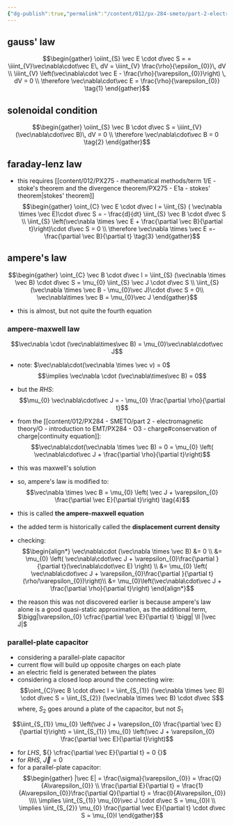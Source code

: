 ```yaml
---
{"dg-publish":true,"permalink":"/content/012/px-284-smeto/part-2-electromagnetic-theory/o-introduction-to-emt/px-284-o4-maxwell-s-equations-in-differential-form/","noteIcon":"1","created":"2025-02-13T15:30:27.776+00:00","updated":"2025-02-13T17:22:22.349+00:00"}
---
```


## gauss' law
$\newcommand{\oiint}{\subset\!\supset \!\!\!\!\!\!\!\!\!\!\iint}\newcommand{\oiint}{\subset\!\supset \!\!\!\!\!\!\!\!\!\!\iint}$
$$\begin{gather}
\oiint_{S} \vec E \cdot d\vec S = = \iiint_{V}\vec\nabla\cdot\vec E\, dV = \iiint_{V} \frac{\rho}{\epsilon_{0}}\, dV \\
\iiint_{V} \left(\vec\nabla\cdot \vec E - \frac{\rho}{\varepsilon_{0}}\right) \, dV = 0 \\
\therefore \vec\nabla\cdot\vec E = \frac{\rho}{\varepsilon_{0}} \tag{1}
\end{gather}$$

## solenoidal condition
$$\begin{gather}
\oiint_{S} \vec B \cdot d\vec S = \iiint_{V} (\vec\nabla\cdot\vec B)\, dV = 0  \\
\therefore \vec\nabla\cdot\vec B = 0 \tag{2}
\end{gather}$$
## faraday-lenz law
- this requires [[content/012/PX275 - mathematical methods/term 1/E - stoke's theorem and the divergence theorem/PX275 - E1a - stokes' theorem\|stokes' theorem]]
$$\begin{gather}
\oint_{C} \vec E \cdot d\vec l = \iint_{S} ( \vec\nabla \times \vec E)\cdot d\vec S  = - \frac{d}{dt} \iint_{S} \vec B \cdot d\vec S \\
\iint_{S} \left(\vec\nabla \times \vec E + \frac{\partial  \vec B}{\partial t}\right)\cdot d\vec S = 0 \\
\therefore \vec\nabla \times \vec E =- \frac{\partial \vec B}{\partial t} \tag{3}
\end{gather}$$
## ampere's law
$$\begin{gather}
\oint_{C} \vec B \cdot d\vec l = \iint_{S} (\vec\nabla \times \vec B) \cdot d\vec S = \mu_{0} \iint_{S} \vec J \cdot d\vec S \\
\iint_{S} (\vec\nabla \times \vec B - \mu_{0}\vec J)\cdot d\vec S = 0\\
\vec\nabla\times \vec B = \mu_{0}\vec J
\end{gather}$$
- this is almost, but not quite the fourth equation
### ampere-maxwell law
$$\vec\nabla \cdot (\vec\nabla\times\vec B) = \mu_{0}\vec\nabla\cdot\vec J$$
- note: $\vec\nabla\cdot(\vec\nabla \times \vec v) = 0$
$$\implies \vec\nabla \cdot (\vec\nabla\times\vec B) = 0$$
- but the $RHS:$
$$\mu_{0} \vec\nabla\cdot\vec J = - \mu_{0} \frac{\partial \rho}{\partial t}$$
- from the [[content/012/PX284 - SMETO/part 2 - electromagnetic theory/O - introduction to EMT/PX284 - O3 - charge#conservation of charge\|continuity equation]]:
$$\vec\nabla\cdot(\vec\nabla \times \vec B) = 0 = \mu_{0} \left( \vec\nabla\cdot\vec J + \frac{\partial \rho}{\partial t}\right)$$
- this was maxwell's solution
- so, ampere's law is modified to:
$$\vec\nabla \times \vec B = \mu_{0} \left( \vec J  + \varepsilon_{0} \frac{\partial \vec E}{\partial t}\right) \tag{4}$$
- this is called **the ampere-maxwell equation**
- the added term is historically called the **displacement current density**

- checking:
$$\begin{align*}
\vec\nabla\cdot (\vec\nabla \times \vec B) &= 0 \\
&= \mu_{0} \left( \vec\nabla\cdot\vec J + \varepsilon_{0}\frac{\partial }{\partial t}(\vec\nabla\cdot\vec E) \right) \\
&= \mu_{0} \left( \vec\nabla\cdot\vec J + \varepsilon_{0}\frac{\partial }{\partial t} (\rho/\varepsilon_{0})\right)\\
&= \mu_{0}\left(\vec\nabla\cdot\vec J + \frac{\partial \rho}{\partial t}\right)
\end{align*}$$

- the reason this was not discovered earlier is because ampere's law alone is a good quasi-static approximation, as the additional term, $\bigg|\varepsilon_{0} \cfrac{\partial \vec E}{\partial t} \bigg| \ll |\vec J|$
### parallel-plate capacitor
-  considering a parallel-plate capacitor
- current flow will build up opposite charges on each plate
- an electric field is generated between the plates
- considering a closed loop around the connecting wire:
$$\oint_{C}\vec B \cdot d\vec l = \iint_{S_{1}} (\vec\nabla \times \vec B) \cdot d\vec S = \iint_{S_{2}} (\vec\nabla \times \vec B) \cdot d\vec S$$
	where, $S_{2}$ goes around a plate of the capacitor, but not $S_{1}$

$$\iint_{S_{1}} \mu_{0} \left(\vec J + \varepsilon_{0} \frac{\partial \vec E}{\partial t}\right) = \iint_{S_{1}} \mu_{0} \left(\vec J + \varepsilon_{0} \frac{\partial \vec E}{\partial t}\right)$$
- for ${} LHS$, ${} \cfrac{\partial \vec E}{\partial t} = 0 {}$
- for $RHS$, $\vec J = 0$
- for a parallel-plate capacitor:
$$\begin{gather}
|\vec E| = \frac{\sigma}{\varepsilon_{0}} = \frac{Q}{A\varepsilon_{0}} \\
\frac{\partial E}{\partial t} = \frac{1}{A\varepsilon_{0}}\frac{\partial Q}{\partial t} = \frac{I}{A\varepsilon_{0}}  \\\\
\implies \iint_{S_{1}} \mu_{0}\vec J \cdot d\vec S = \mu_{0}I \\
\implies \iint_{S_{2}} \mu_{0} \frac{\partial \vec E}{\partial t}  \cdot d\vec S = \mu_{0}I 
\end{gather}$$
